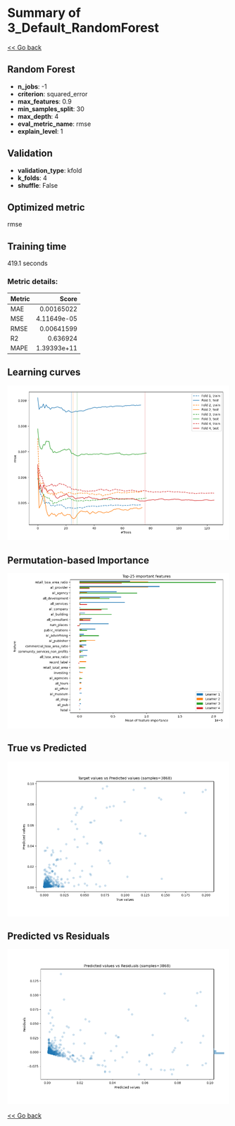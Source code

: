 # Summary of 3_Default_RandomForest

[<< Go back](../README.md)


## Random Forest
- **n_jobs**: -1
- **criterion**: squared_error
- **max_features**: 0.9
- **min_samples_split**: 30
- **max_depth**: 4
- **eval_metric_name**: rmse
- **explain_level**: 1

## Validation
 - **validation_type**: kfold
 - **k_folds**: 4
 - **shuffle**: False

## Optimized metric
rmse

## Training time

419.1 seconds

### Metric details:
| Metric   |       Score |
|:---------|------------:|
| MAE      | 0.00165022  |
| MSE      | 4.11649e-05 |
| RMSE     | 0.00641599  |
| R2       | 0.636924    |
| MAPE     | 1.39393e+11 |



## Learning curves
![Learning curves](learning_curves.png)

## Permutation-based Importance
![Permutation-based Importance](permutation_importance.png)
## True vs Predicted

![True vs Predicted](true_vs_predicted.png)


## Predicted vs Residuals

![Predicted vs Residuals](predicted_vs_residuals.png)



[<< Go back](../README.md)
